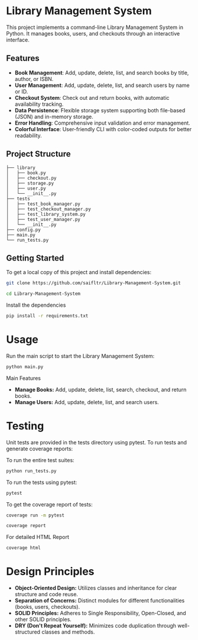 # Library Management System

This project implements a command-line Library Management System in Python. It manages books, users, and checkouts through an interactive interface.

## Features

- **Book Management**: Add, update, delete, list, and search books by title, author, or ISBN.
- **User Management**: Add, update, delete, list, and search users by name or ID.
- **Checkout System**: Check out and return books, with automatic availability tracking.
- **Data Persistence**: Flexible storage system supporting both file-based (JSON) and in-memory storage.
- **Error Handling**: Comprehensive input validation and error management.
- **Colorful Interface**: User-friendly CLI with color-coded outputs for better readability.



## Project Structure
```
├── library
│   ├── book.py
│   ├── checkout.py
│   ├── storage.py
│   ├── user.py
│   └── __init__.py
├── tests
│   ├── test_book_manager.py
│   ├── test_checkout_manager.py
│   ├── test_library_system.py
│   ├── test_user_manager.py
│   └── __init__.py
├── config.py
├── main.py
└── run_tests.py
```


## Getting Started

To get a local copy of this project and install dependencies:

```bash
git clone https://github.com/saifltr/Library-Management-System.git
```
```bash
cd Library-Management-System
```

Install the dependencies

```bash
pip install -r requirements.txt
```

# Usage
Run the main script to start the Library Management System:

``` bash
python main.py
```

Main Features
- **Manage Books:** Add, update, delete, list, search, checkout, and return books.
- **Manage Users:** Add, update, delete, list, and search users.

# Testing
Unit tests are provided in the tests directory using pytest. To run tests and generate coverage reports:

To run the entire test suites:
```bash
python run_tests.py
```

To run the tests using pytest:
```bash
pytest
```

To get the coverage report of tests:
```bash
coverage run -m pytest
```

```bash
coverage report
```

For detailed HTML Report
```bash
coverage html
```

# Design Principles
- **Object-Oriented Design:** Utilizes classes and inheritance for clear structure and code reuse.
- **Separation of Concerns:** Distinct modules for different functionalities (books, users, checkouts).
- **SOLID Principles:** Adheres to Single Responsibility, Open-Closed, and other SOLID principles.
- **DRY (Don't Repeat Yourself):** Minimizes code duplication through well-structured classes and methods.


